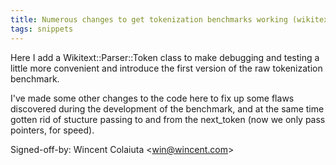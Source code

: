 ```yaml
---
title: Numerous changes to get tokenization benchmarks working (wikitext, 1d6b2f1)
tags: snippets
---
```


Here I add a Wikitext::Parser::Token class to make debugging and testing a little more convenient and introduce the first version of the raw tokenization benchmark.

I've made some other changes to the code here to fix up some flaws discovered during the development of the benchmark, and at the same time gotten rid of stucture passing to and from the next\_token (now we only pass pointers, for speed).

Signed-off-by: Wincent Colaiuta &lt;win@wincent.com&gt;
